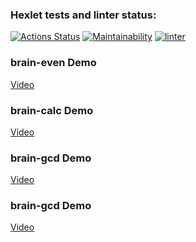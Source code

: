 ### Hexlet tests and linter status:
[![Actions Status](https://github.com/TatyanaYus/python-project-lvl1/workflows/hexlet-check/badge.svg)](https://github.com/TatyanaYus/python-project-lvl1/actions)
[![Maintainability](https://api.codeclimate.com/v1/badges/a99a88d28ad37a79dbf6/maintainability)](https://codeclimate.com/github/codeclimate/codeclimate/maintainability)
[![linter](https://github.com/TatyanaYus/python-project-lvl1/actions/workflows/linter.yml/badge.svg)](https://github.com/TatyanaYus/python-project-lvl1/actions)

### brain-even Demo
[Video](https://asciinema.org/a/jQLYKVpG6olR3rEm1NmhEKoiX)

### brain-calc Demo
[Video](https://asciinema.org/a/vth3pKKAljBGtZMBTWOTk0eCc)

### brain-gcd Demo
[Video](https://asciinema.org/a/RCgoEcYW5Ng6cfxWbD7I5e2yv)

### brain-gcd Demo
[Video](https://asciinema.org/a/XfR2pgcG088oBYlo49aWz3Tvn)